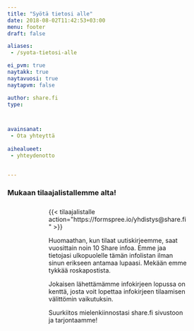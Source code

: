 ```yaml
---
title: "Syötä tietosi alle"
date: 2018-08-02T11:42:53+03:00
menu: footer
draft: false

aliases:
 - /syota-tietosi-alle

ei_pvm: true
naytakk: true
naytavuosi: true
naytapvm: false

author: share.fi
type: 



avainsanat:
 - Ota yhteyttä
 
aihealueet:
 - yhteydenotto
 

---
```



<h3>Mukaan tilaajalistallemme alta!</h3>
<div style="margin: 25px auto; display:block;width:450px;width:33vw;">
{{< tilaajalistalle action="https://formspree.io/yhdistys@share.fi" >}}

<p>Huomaathan, kun tilaat uutiskirjeemme, saat vuosittain noin 10 Share infoa. Emme jaa tietojasi ulkopuolelle tämän infolistan ilman sinun erikseen antamaa lupaasi. Mekään emme tykkää roskapostista.</p>
<p>Jokaisen lähettämämme infokirjeen lopussa on kenttä, josta voit lopettaa infokirjeen tilaamisen välittömin vaikutuksin.</p>
<p>Suurkiitos mielenkiinnostasi share.fi sivustoon ja tarjontaamme!</p>
</div>
